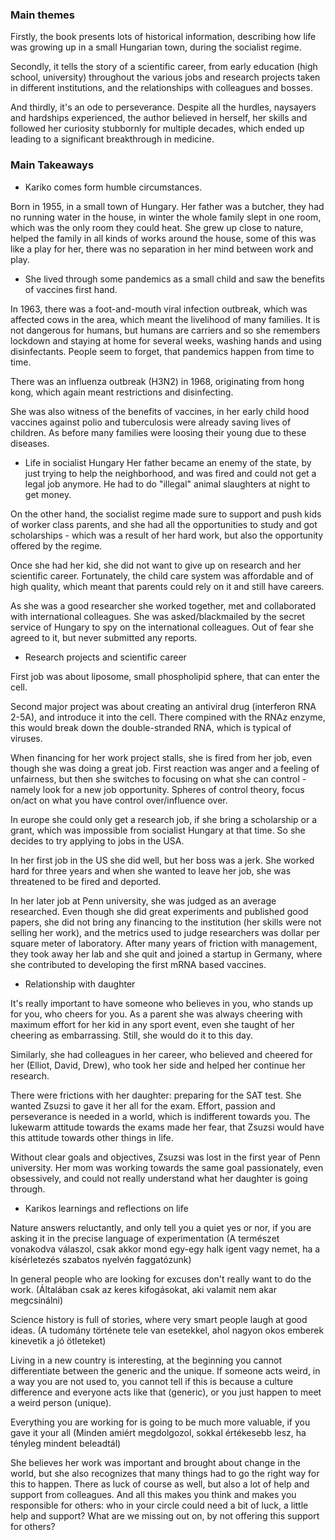 ### Main themes

Firstly, the book presents lots of historical information, describing how life was growing up in a small Hungarian town, during the socialist regime.

Secondly, it tells the story of a scientific career, from early education (high school, university) throughout the various jobs and research projects taken in different institutions, and the relationships with colleagues and bosses.

And thirdly, it's an ode to perseverance. Despite all the hurdles, naysayers and hardships experienced, the author believed in herself, her skills and followed her curiosity stubbornly for multiple decades, which ended up leading to a significant breakthrough in medicine.

### Main Takeaways

- Kariko comes form humble circumstances.

Born in 1955, in a small town of Hungary. Her father was a butcher, they had no running water in the house, in winter the whole family slept in one room, which was the only room they could heat. She grew up close to nature, helped the family in all kinds of works around the house, some of this was like a play for her, there was no separation in her mind between work and play.

- She lived through some pandemics as a small child and saw the benefits of vaccines first hand.

In 1963, there was a foot-and-mouth viral infection outbreak, which was affected cows in the area, which meant the livelihood of many families. It is not dangerous for humans, but humans are carriers and so she remembers lockdown and staying at home for several weeks, washing hands and using disinfectants. People seem to forget, that pandemics happen from time to time.

There was an influenza outbreak (H3N2) in 1968, originating from hong kong, which again meant restrictions and disinfecting.

She was also witness of the benefits of vaccines, in her early child hood vaccines against polio and tuberculosis were already saving lives of children. As before many families were loosing their young due to these diseases.
  
- Life in socialist Hungary
Her father became an enemy of the state, by just trying to help the neighborhood, and was fired and could not get a legal job anymore. He had to do "illegal" animal slaughters at night to get money.

On the other hand, the socialist regime made sure to support and push kids of worker class parents, and she had all the opportunities to study and got scholarships - which was a result of her hard work, but also the opportunity offered by the regime.

Once she had her kid, she did not want to give up on research and her scientific career. Fortunately, the child care system was affordable and of high quality, which meant that parents could rely on it and still have careers. 

As she was a good researcher she worked together, met and collaborated with international colleagues. She was asked/blackmailed by the secret service of Hungary to spy on the international colleagues. Out of fear she agreed to it, but never submitted any reports.

- Research projects and scientific career

First job was about liposome, small phospholipid sphere, that can enter the cell. 

Second major project was about creating an antiviral drug (interferon RNA 2-5A), and introduce it into the cell. There compined with the RNAz enzyme, this would break down the double-stranded RNA, which is typical of viruses.

When financing for her work project stalls, she is fired from her job, even though she was doing a great job. First reaction was anger and a feeling of unfairness, but then she switches to focusing on what she can control - namely look for a new job opportunity. Spheres of control theory, focus on/act on what you have control over/influence over.

In europe she could only get a research job, if she bring a scholarship or a grant, which was impossible from socialist Hungary at that time. So she decides to try applying to jobs in the USA.

In her first job in the US she did well, but her boss was a jerk. She worked hard for three years and when she wanted to leave her job, she was threatened to be fired and deported.

In her later job at Penn university, she was judged as an average researched. Even though she did great experiments and published good papers, she did not bring any financing to the institution (her skills were not selling her work), and the metrics used to judge researchers was dollar per square meter of laboratory. After many years of friction with management, they took away her lab and she quit and joined a startup in Germany, where she contributed to developing the first mRNA based vaccines.
  
- Relationship with daughter 

It's really important to have someone who believes in you, who stands up for you, who cheers for you. As a parent she was always cheering with maximum effort for her kid in any sport event, even she taught of her cheering as embarrassing. Still, she would do it to this day.

Similarly, she had colleagues in her career, who believed and cheered for her (Elliot, David, Drew), who took her side and helped her continue her research.

There were frictions with her daughter: preparing for the SAT test. She wanted Zsuzsi to gave it her all for the exam. Effort, passion and perseverance is needed in a world, which is indifferent towards you. The lukewarm attitude towards the exams made her fear, that Zsuzsi would have this attitude towards other things in life.

Without clear goals and objectives, Zsuzsi was lost in the first year of Penn university. Her mom was working towards the same goal passionately, even obsessively, and could not really understand what her daughter is going through.


- Karikos learnings and reflections on life

Nature answers reluctantly, and only tell you a quiet yes or nor, if you are asking it in the precise language of experimentation
(A természet vonakodva válaszol, csak akkor mond egy-egy halk igent vagy nemet, ha a kísérletezés szabatos nyelvén faggatózunk)  

In general people who are looking for excuses don't really want to do the work.
(Általában csak az keres kifogásokat, aki valamit nem akar megcsinálni)

Science history is full of stories, where very smart people laugh at good ideas.
(A tudomány története tele van esetekkel, ahol nagyon okos emberek kinevetik a jó ötleteket)

Living in a new country is interesting, at the beginning you cannot differentiate between the generic and the unique. If someone acts weird, in a way you are not used to, you cannot tell if this is because a culture difference and everyone acts like that (generic), or you just happen to meet a weird person (unique).

Everything you are working for is going to be much more valuable, if you gave it your all
(Minden amiért megdolgozol, sokkal értékesebb lesz, ha tényleg mindent beleadtál) 

She believes her work was important and brought about change in the world, but she also recognizes that many things had to go the right way for this to happen. There as luck of course as well, but also a lot of help and support from colleagues. And all this makes you think and makes you responsible for others: who in your circle could need a bit of luck, a little help and support? What are we missing out on, by not offering this support for others?
